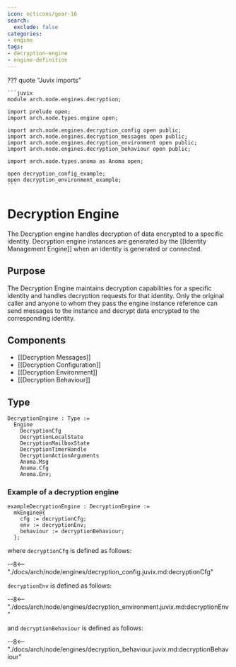 ```yaml
---
icon: octicons/gear-16
search:
  exclude: false
categories:
- engine
tags:
- decryption-engine
- engine-definition
---
```


??? quote "Juvix imports"

    ```juvix
    module arch.node.engines.decryption;

    import prelude open;
    import arch.node.types.engine open;

    import arch.node.engines.decryption_config open public;
    import arch.node.engines.decryption_messages open public;
    import arch.node.engines.decryption_environment open public;
    import arch.node.engines.decryption_behaviour open public;

    import arch.node.types.anoma as Anoma open;

    open decryption_config_example;
    open decryption_environment_example;
    ```

# Decryption Engine

The Decryption engine handles decryption of data encrypted to a specific
identity. Decryption engine instances are generated by the
[[Identity Management Engine]] when an identity is generated or connected.

## Purpose

The Decryption Engine maintains decryption capabilities for a specific identity
and handles decryption requests for that identity. Only the original caller and
anyone to whom they pass the engine instance reference can send messages to the
instance and decrypt data encrypted to the corresponding identity.

## Components

- [[Decryption Messages]]
- [[Decryption Configuration]]
- [[Decryption Environment]]
- [[Decryption Behaviour]]

## Type

<!-- --8<-- [start:DecryptionEngine] -->
```juvix
DecryptionEngine : Type :=
  Engine
    DecryptionCfg
    DecryptionLocalState
    DecryptionMailboxState
    DecryptionTimerHandle
    DecryptionActionArguments
    Anoma.Msg
    Anoma.Cfg
    Anoma.Env;
```
<!-- --8<-- [end:DecryptionEngine] -->

### Example of a decryption engine


<!-- --8<-- [start:exampleDecryptionEngine] -->
```juvix
exampleDecryptionEngine : DecryptionEngine :=
  mkEngine@{
    cfg := decryptionCfg;
    env := decryptionEnv;
    behaviour := decryptionBehaviour;
  };
```
<!-- --8<-- [end:exampleDecryptionEngine] -->

where `decryptionCfg` is defined as follows:

--8<-- "./docs/arch/node/engines/decryption_config.juvix.md:decryptionCfg"

`decryptionEnv` is defined as follows:

--8<-- "./docs/arch/node/engines/decryption_environment.juvix.md:decryptionEnv"

and `decryptionBehaviour` is defined as follows:

--8<-- "./docs/arch/node/engines/decryption_behaviour.juvix.md:decryptionBehaviour"
